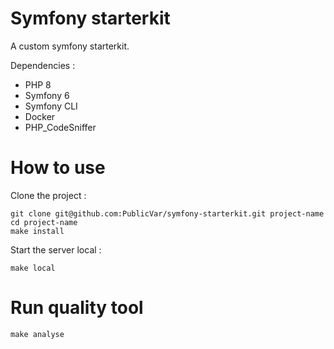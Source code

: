# Symfony starterkit

A custom symfony starterkit.

Dependencies : 

* PHP 8
* Symfony 6
* Symfony CLI  
* Docker
* PHP_CodeSniffer

# How to use 

Clone the project : 

```
git clone git@github.com:PublicVar/symfony-starterkit.git project-name
cd project-name
make install
```

Start the server local :
```
make local
```

# Run quality tool

```
make analyse
```
